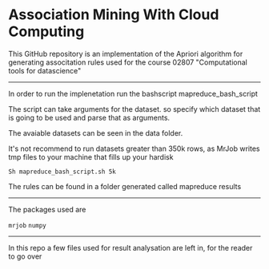 # Association Mining With Cloud Computing

This GitHub repository is an implementation of the Apriori algorithm for generating associtation rules used for the course 02807 "Computational tools for datascience"

----
In order to run the implenetation run the bashscript mapreduce_bash_script

The script can take arguments for the dataset. so specify which dataset that is going to be used and parse that as arguments.

The avaiable datasets can be seen in the data folder.

It's not recommend to run datasets greater than 350k rows, as MrJob writes tmp files to your machine that fills up your hardisk

``
Sh mapreduce_bash_script.sh 5k
``

The rules can be found in a folder generated called mapreduce results 

----
The packages used are 

``
mrjob
``
``
numpy
``

---
In this repo a few files used for result analysation are left in, for the reader to go over


